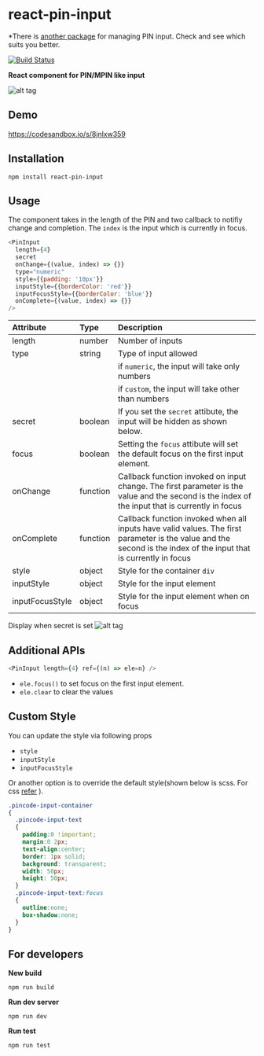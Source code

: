 # react-pin-input

*There is [another package](https://github.com/40818419/react-code-input) for managing PIN input. Check and see which suits you better.

[![Build Status](https://travis-ci.org/arunghosh/react-pin-input.svg?branch=master)](https://travis-ci.org/arunghosh/react-pin-input)

**React component for PIN/MPIN like input**

![alt tag](https://github.com/arunghosh/react-pin-input/raw/master/docs/pin.png)

## Demo
https://codesandbox.io/s/8jnlxw359

## Installation
```
npm install react-pin-input
```


## Usage

The component takes in the length of the PIN and two callback to notifiy change and completion. The ```index``` is the input which is currently in focus.

```javascript
<PinInput 
  length={4} 
  secret 
  onChange={(value, index) => {}} 
  type="numeric" 
  style={{padding: '10px'}}  
  inputStyle={{borderColor: 'red'}}
  inputFocusStyle={{borderColor: 'blue'}}
  onComplete={(value, index) => {}}
/>
```
|Attribute|Type|Description|
|:--|:--|:--|
|length|number|Number of inputs|
|type|string|Type of input allowed
||| if ```numeric```, the input will take only numbers|
||| if ```custom```, the input will take other than numbers|
|secret|boolean|If you set the ```secret``` attibute, the input will be hidden as shown below.
|focus|boolean| Setting the ```focus``` attibute will set the default focus on the first input element.
|onChange|function|Callback function invoked on input change. The first parameter is the value and the second is the index of the input that is currently in focus|
|onComplete|function|Callback function invoked when all inputs have valid values. The first parameter is the value and the second is the index of the input that is currently in focus|
|style|object|Style for the container `div`
|inputStyle|object|Style for the input element
|inputFocusStyle|object|Style for the input element when on focus

Display when secret is set
![alt tag](https://github.com/arunghosh/react-pin-input/raw/master/docs/pin-secret.png)


## Additional APIs

```javascript
<PinInput length={4} ref={(n) => ele=n} />
```
  - ```ele.focus()``` to set focus on the first input element.
  - ```ele.clear``` to clear the values

## Custom Style

You can update the style via following props
 - `style`
 - `inputStyle`
 - `inputFocusStyle`

Or another option is to override the default style(shown below is scss. For css [refer](https://github.com/arunghosh/react-pin-input/issues/4) ).

```scss
.pincode-input-container
{
  .pincode-input-text
  {
    padding:0 !important;
    margin:0 2px;
    text-align:center;
    border: 1px solid;
    background: transparent;
    width: 50px;
    height: 50px;
  }
  .pincode-input-text:focus
  {
    outline:none;
    box-shadow:none;
  }
}
```


## For developers

**New build**
```
npm run build
```

**Run dev server**
```
npm run dev
```

**Run test**
```
npm run test
```

